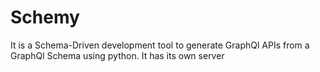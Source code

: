 # Schemy

It is a Schema-Driven development tool to generate GraphQl APIs from a GraphQl Schema using python. It has its own server
